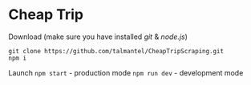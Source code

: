 # Cheap Trip

Download (make sure you have installed *git* & *node.js*)
```
git clone https://github.com/talmantel/CheapTripScraping.git
npm i
```

Launch
`npm start` - production mode
`npm run dev` - development mode
